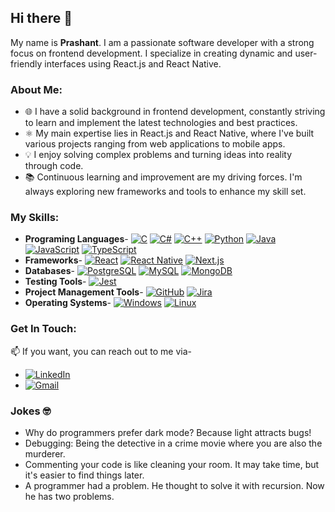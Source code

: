## Hi there 👋
My name is **Prashant**. I am a passionate software developer with a strong focus on frontend development. I specialize in creating dynamic and user-friendly interfaces using React.js and React Native.

### About Me:

- 🌐 I have a solid background in frontend development, constantly striving to learn and implement the latest technologies and best practices.
- ⚛️ My main expertise lies in React.js and React Native, where I've built various projects ranging from web applications to mobile apps.
- 💡 I enjoy solving complex problems and turning ideas into reality through code.
- 📚 Continuous learning and improvement are my driving forces. I'm always exploring new frameworks and tools to enhance my skill set.

### My Skills:
- **Programing Languages**- [![C](https://img.shields.io/badge/-C-A8B9CC?style=flat&logo=c&logoColor=white)](https://learn.microsoft.com/en-us/cpp/c-language/?view=msvc-170) [![C#](https://img.shields.io/badge/-C%23-239120?style=flat&logo=c-sharp&logoColor=white)](https://learn.microsoft.com/en-us/dotnet/csharp/) [![C++](https://img.shields.io/badge/-C++-00599C?style=flat&logo=c%2B%2B&logoColor=white)](https://www.w3schools.com/cpp/) [![Python](https://img.shields.io/badge/-Python-3776AB?style=flat&logo=python&logoColor=white)](https://www.python.org/) [![Java](https://img.shields.io/badge/-Java-007396?style=flat&logo=java&logoColor=white)](https://www.w3schools.com/java/) [![JavaScript](https://img.shields.io/badge/-JavaScript-F7DF1E?style=flat&logo=javascript&logoColor=black)](https://www.w3schools.com/js/) [![TypeScript](https://img.shields.io/badge/-TypeScript-007ACC?style=flat&logo=typescript&logoColor=white)](https://www.w3schools.com/typescript/)
- **Frameworks**- [![React](https://img.shields.io/badge/-React-20232A?style=flat&logo=react&logoColor=61DAFB)](https://react.dev/) [![React Native](https://img.shields.io/badge/-React%20Native-20232A?style=flat&logo=react&logoColor=61DAFB)](https://reactnative.dev/) [![Next.js](https://img.shields.io/badge/-Next.js-000000?style=flat&logo=nextdotjs&logoColor=white)](https://nextjs.org/)
- **Databases**- [![PostgreSQL](https://img.shields.io/badge/-PostgreSQL-336791?style=flat&logo=postgresql&logoColor=white)](https://www.postgresql.org/) [![MySQL](https://img.shields.io/badge/-MySQL-4479A1?style=flat&logo=mysql&logoColor=white)](https://www.mysql.com/) [![MongoDB](https://img.shields.io/badge/-MongoDB-47A248?style=flat&logo=mongodb&logoColor=white)](https://www.mongodb.com/)
- **Testing Tools**- [![Jest](https://img.shields.io/badge/-Jest-C21325?style=flat&logo=jest&logoColor=white)](https://jestjs.io/)
- **Project Management Tools**- [![GitHub](https://img.shields.io/badge/-GitHub-181717?style=flat&logo=github&logoColor=white)](https://docs.github.com/en) [![Jira](https://img.shields.io/badge/-Jira-0052CC?style=flat&logo=jira&logoColor=white)](https://confluence.atlassian.com/jira)
- **Operating Systems**- [![Windows](https://img.shields.io/badge/-Windows-0078D6?style=flat&logo=windows&logoColor=white)](https://learn.microsoft.com/en-us/windows/) [![Linux](https://img.shields.io/badge/-Linux-FCC624?style=flat&logo=linux&logoColor=black)](https://docs.kernel.org/)

### Get In Touch:
 📫 If you want, you can reach out to me via-
- [![LinkedIn](https://img.shields.io/badge/-LinkedIn-0077B5?style=flat&logo=linkedin&logoColor=white)](https://www.linkedin.com/in/prashant-kumar-koli/)
- [![Gmail](https://img.shields.io/badge/-Gmail-D14836?style=flat&logo=gmail&logoColor=white)](mailto:prashant.kumar.koli@gmail.com)

### Jokes 🤓
- Why do programmers prefer dark mode? Because light attracts bugs!
- Debugging: Being the detective in a crime movie where you are also the murderer.
- Commenting your code is like cleaning your room. It may take time, but it's easier to find things later.
- A programmer had a problem. He thought to solve it with recursion. Now he has two problems.

<!---
PrashantKoli-21/PrashantKoli-21 is a ✨ special ✨ repository because its `README.md` (this file) appears on your GitHub profile.
You can click the Preview link to take a look at your changes.
--->
